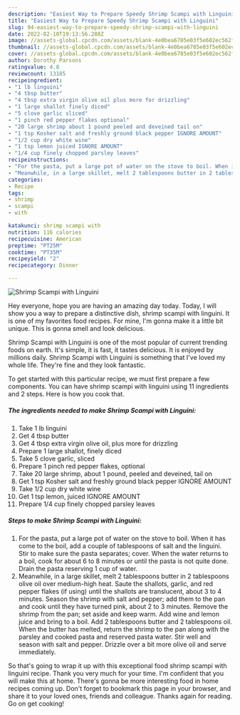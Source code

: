 ```yaml
---
description: "Easiest Way to Prepare Speedy Shrimp Scampi with Linguini"
title: "Easiest Way to Prepare Speedy Shrimp Scampi with Linguini"
slug: 94-easiest-way-to-prepare-speedy-shrimp-scampi-with-linguini
date: 2022-02-10T19:13:56.288Z
image: //assets-global.cpcdn.com/assets/blank-4e0bea6785e03f5e602ec562f230caae08da540cada707380b4fe1bbebba43da.png
thumbnail: //assets-global.cpcdn.com/assets/blank-4e0bea6785e03f5e602ec562f230caae08da540cada707380b4fe1bbebba43da.png
cover: //assets-global.cpcdn.com/assets/blank-4e0bea6785e03f5e602ec562f230caae08da540cada707380b4fe1bbebba43da.png
author: Dorothy Parsons
ratingvalue: 4.8
reviewcount: 13185
recipeingredient:
- "1 lb linguini"
- "4 tbsp butter"
- "4 tbsp extra virgin olive oil plus more for drizzling"
- "1 large shallot finely diced"
- "5 clove garlic sliced"
- "1 pinch red pepper flakes optional"
- "20 large shrimp about 1 pound peeled and deveined tail on"
- "1 tsp Kosher salt and freshly ground black pepper IGNORE AMOUNT"
- "1/2 cup dry white wine"
- "1 tsp lemon juiced IGNORE AMOUNT"
- "1/4 cup finely chopped parsley leaves"
recipeinstructions:
- "For the pasta, put a large pot of water on the stove to boil. When it has come to the boil, add a couple of tablespoons of salt and the linguini. Stir to make sure the pasta separates; cover. When the water returns to a boil, cook for about 6 to 8 minutes or until the pasta is not quite done. Drain the pasta reserving 1 cup of water."
- "Meanwhile, in a large skillet, melt 2 tablespoons butter in 2 tablespoons olive oil over medium-high heat. Saute the shallots, garlic, and red pepper flakes (if using) until the shallots are translucent, about 3 to 4 minutes. Season the shrimp with salt and pepper; add them to the pan and cook until they have turned pink, about 2 to 3 minutes. Remove the shrimp from the pan; set aside and keep warm. Add wine and lemon juice and bring to a boil. Add 2 tablespoons butter and 2 tablespoons oil. When the butter has melted, return the shrimp to the pan along with the parsley and cooked pasta and reserved pasta water. Stir well and season with salt and pepper. Drizzle over a bit more olive oil and serve immediately."
categories:
- Recipe
tags:
- shrimp
- scampi
- with

katakunci: shrimp scampi with 
nutrition: 116 calories
recipecuisine: American
preptime: "PT25M"
cooktime: "PT35M"
recipeyield: "2"
recipecategory: Dinner

---
```



![Shrimp Scampi with Linguini](//assets-global.cpcdn.com/assets/blank-4e0bea6785e03f5e602ec562f230caae08da540cada707380b4fe1bbebba43da.png)

Hey everyone, hope you are having an amazing day today. Today, I will show you a way to prepare a distinctive dish, shrimp scampi with linguini. It is one of my favorites food recipes. For mine, I'm gonna make it a little bit unique. This is gonna smell and look delicious.



Shrimp Scampi with Linguini is one of the most popular of current trending foods on earth. It's simple, it is fast, it tastes delicious. It is enjoyed by millions daily. Shrimp Scampi with Linguini is something that I've loved my whole life. They're fine and they look fantastic.


To get started with this particular recipe, we must first prepare a few components. You can have shrimp scampi with linguini using 11 ingredients and 2 steps. Here is how you cook that.

<!--inarticleads1-->

##### The ingredients needed to make Shrimp Scampi with Linguini:

1. Take 1 lb linguini
1. Get 4 tbsp butter
1. Get 4 tbsp extra virgin olive oil, plus more for drizzling
1. Prepare 1 large shallot, finely diced
1. Take 5 clove garlic, sliced
1. Prepare 1 pinch red pepper flakes, optional
1. Take 20 large shrimp, about 1 pound, peeled and deveined, tail on
1. Get 1 tsp Kosher salt and freshly ground black pepper IGNORE AMOUNT
1. Take 1/2 cup dry white wine
1. Get 1 tsp lemon, juiced IGNORE AMOUNT
1. Prepare 1/4 cup finely chopped parsley leaves




<!--inarticleads2-->

##### Steps to make Shrimp Scampi with Linguini:

1. For the pasta, put a large pot of water on the stove to boil. When it has come to the boil, add a couple of tablespoons of salt and the linguini. Stir to make sure the pasta separates; cover. When the water returns to a boil, cook for about 6 to 8 minutes or until the pasta is not quite done. Drain the pasta reserving 1 cup of water.
1. Meanwhile, in a large skillet, melt 2 tablespoons butter in 2 tablespoons olive oil over medium-high heat. Saute the shallots, garlic, and red pepper flakes (if using) until the shallots are translucent, about 3 to 4 minutes. Season the shrimp with salt and pepper; add them to the pan and cook until they have turned pink, about 2 to 3 minutes. Remove the shrimp from the pan; set aside and keep warm. Add wine and lemon juice and bring to a boil. Add 2 tablespoons butter and 2 tablespoons oil. When the butter has melted, return the shrimp to the pan along with the parsley and cooked pasta and reserved pasta water. Stir well and season with salt and pepper. Drizzle over a bit more olive oil and serve immediately.




So that's going to wrap it up with this exceptional food shrimp scampi with linguini recipe. Thank you very much for your time. I'm confident that you will make this at home. There's gonna be more interesting food in home recipes coming up. Don't forget to bookmark this page in your browser, and share it to your loved ones, friends and colleague. Thanks again for reading. Go on get cooking!
